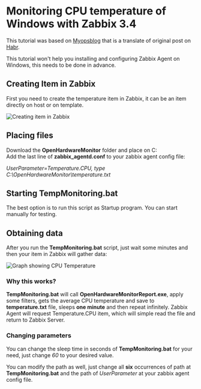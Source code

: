 # Monitoring CPU temperature of Windows with Zabbix 3.4

This tutorial was based on [Myopsblog](https://myopsblog.wordpress.com/2016/06/06/cpu-temperature-monitoring-with-zabbix/) that is a translate of original post on [Habr](https://habr.com/post/228095/).

This tutorial won't help you installing and configuring Zabbix Agent on Windows, this needs to be done in advance.

## Creating Item in Zabbix

First you need to create the temperature item in Zabbix, it can be an item directly on host or on template.

![Creating item in Zabbix](https://i.imgur.com/RUL3NlR.png)

## Placing files

Download the **OpenHardwareMonitor** folder and place on C:\
Add the last line of **zabbix_agentd.conf** to your zabbix agent config file:

_UserParameter=Temperature.CPU, type C:\OpenHardwareMonitor\temperature.txt_

## Starting TempMonitoring.bat

The best option is to run this script as Startup program.
You can start manually for testing.

## Obtaining data

After you run the **TempMonitoring.bat** script, just wait some minutes and then your item in Zabbix will gather data:

![Graph showing CPU Temperature](https://i.imgur.com/sOrC94s.png)

### Why this works?

**TempMonitoring.bat** will call **OpenHardwareMonitorReport.exe**, apply some filters, gets the average CPU temperature and save to **temperature.txt** file, sleeps **one minute** and then repeat infinitely. Zabbix Agent will request Temperature.CPU item, which will simple read the file and return to Zabbix Server.

### Changing parameters

You can change the sleep time in seconds of **TempMonitoring.bat** for your need, just change _60_ to your desired value.

You can modify the path as well, just change all **six** occurrences of path at **TempMonitoring.bat** and the path of _UserParameter_ at your zabbix agent config file.
